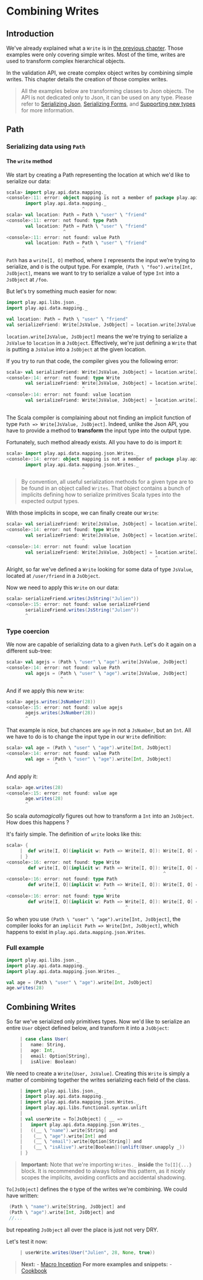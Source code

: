 # Combining Writes

## Introduction

We've already explained what a `Write` is in [the previous chapter](ScalaValidationWrite.md). Those examples were only covering simple writes. Most of the time, writes are used to transform complex hierarchical objects.

In the validation API, we create complex object writes by combining simple writes. This chapter details the creation of those complex writes.

> All the examples below are transforming classes to Json objects. The API is not dedicated only to Json, it can be used on any type. Please refer to [Serializing Json](ScalaValidationJson.md), [Serializing Forms](ScalaValidationMigrationForm.md), and [Supporting new types](ScalaValidationExtensions.md) for more information.

## Path

### Serializing data using `Path`

#### The `write` method

We start by creating a Path representing the location at which we'd like to serialize our data:

```scala
scala> import play.api.data.mapping._
<console>:11: error: object mapping is not a member of package play.api.data
       import play.api.data.mapping._
                            ^
scala> val location: Path = Path \ "user" \ "friend"
<console>:11: error: not found: type Path
       val location: Path = Path \ "user" \ "friend"
                     ^
<console>:11: error: not found: value Path
       val location: Path = Path \ "user" \ "friend"
                            ^
```

`Path` has a `write[I, O]` method, where `I` represents the input we’re trying to serialize, and `O` is the output type. For example, `(Path \ "foo").write[Int, JsObject]`, means we want to try to serialize a value of type `Int` into a `JsObject` at `/foo`.

But let's try something much easier for now:

```scala
import play.api.libs.json._
import play.api.data.mapping._

val location: Path = Path \ "user" \ "friend"
val serializeFriend: Write[JsValue, JsObject] = location.write[JsValue, JsObject]
```

`location.write[JsValue, JsObject]` means the we're trying to serialize a `JsValue` to `location` in a `JsObject`. Effectively, we're just defining a `Write` that is putting a `JsValue` into a `JsObject` at the given location.

If you try to run that code, the compiler gives you the following error:

```scala
scala> val serializeFriend: Write[JsValue, JsObject] = location.write[JsValue, JsObject]
<console>:14: error: not found: type Write
       val serializeFriend: Write[JsValue, JsObject] = location.write[JsValue, JsObject]
                            ^
<console>:14: error: not found: value location
       val serializeFriend: Write[JsValue, JsObject] = location.write[JsValue, JsObject]
                                                       ^
```

The Scala compiler is complaining about not finding an implicit function of type `Path => Write[JsValue, JsObject]`. Indeed, unlike the Json API, you have to provide a method to **transform** the input type into the output type.

Fortunately, such method already exists. All you have to do is import it:

```scala
scala> import play.api.data.mapping.json.Writes._
<console>:14: error: object mapping is not a member of package play.api.data
       import play.api.data.mapping.json.Writes._
                            ^
```

> By convention, all useful serialization methods for a given type are to be found in an object called `Writes`. That object contains a bunch of implicits defining how to serialize primitives Scala types into the expected output types.

With those implicits in scope, we can finally create our `Write`:

```scala
scala> val serializeFriend: Write[JsValue, JsObject] = location.write[JsValue, JsObject]
<console>:14: error: not found: type Write
       val serializeFriend: Write[JsValue, JsObject] = location.write[JsValue, JsObject]
                            ^
<console>:14: error: not found: value location
       val serializeFriend: Write[JsValue, JsObject] = location.write[JsValue, JsObject]
                                                       ^
```

Alright, so far we've defined a `Write` looking for some data of type `JsValue`, located at `/user/friend` in a `JsObject`.

Now we need to apply this `Write` on our data:

```scala
scala> serializeFriend.writes(JsString("Julien"))
<console>:15: error: not found: value serializeFriend
       serializeFriend.writes(JsString("Julien"))
       ^
```

### Type coercion

We now are capable of serializing data to a given `Path`. Let's do it again on a different sub-tree:

```scala
scala> val agejs = (Path \ "user" \ "age").write[JsValue, JsObject]
<console>:14: error: not found: value Path
       val agejs = (Path \ "user" \ "age").write[JsValue, JsObject]
                    ^
```

And if we apply this new `Write`:

```scala
scala> agejs.writes(JsNumber(28))
<console>:15: error: not found: value agejs
       agejs.writes(JsNumber(28))
       ^
```

That example is nice, but chances are `age` in not a `JsNumber`, but an `Int`.
All we have to do is to change the input type in our `Write` definition:

```scala
scala> val age = (Path \ "user" \ "age").write[Int, JsObject]
<console>:14: error: not found: value Path
       val age = (Path \ "user" \ "age").write[Int, JsObject]
                  ^
```

And apply it:

```scala
scala> age.writes(28)
<console>:15: error: not found: value age
       age.writes(28)
       ^
```

So scala *automagically* figures out how to transform a `Int` into an `JsObject`. How does this happens ?

It's fairly simple. The definition of `write` looks like this:

```scala
scala> {
     | 	def write[I, O](implicit w: Path => Write[I, O]): Write[I, O] = ???
     | }
<console>:16: error: not found: type Write
       	def write[I, O](implicit w: Path => Write[I, O]): Write[I, O] = ???
                                                          ^
<console>:16: error: not found: type Path
       	def write[I, O](implicit w: Path => Write[I, O]): Write[I, O] = ???
                                    ^
<console>:16: error: not found: type Write
       	def write[I, O](implicit w: Path => Write[I, O]): Write[I, O] = ???
                                            ^
```

So when you use `(Path \ "user" \ "age").write[Int, JsObject]`, the compiler looks for an `implicit Path => Write[Int, JsObject]`, which happens to exist in `play.api.data.mapping.json.Writes`.

### Full example

```scala
import play.api.libs.json._
import play.api.data.mapping._
import play.api.data.mapping.json.Writes._

val age = (Path \ "user" \ "age").write[Int, JsObject]
age.writes(28)
```

## Combining Writes

So far we've serialized only primitives types.
Now we'd like to serialize an entire `User` object defined below, and transform it into a `JsObject`:

```scala
     | case class User(
     |   name: String,
     |   age: Int,
     |   email: Option[String],
     |   isAlive: Boolean)
```

We need to create a `Write[User, JsValue]`. Creating this `Write` is simply a matter of combining together the writes serializing each field of the class.

```scala
     | import play.api.libs.json._
     | import play.api.data.mapping._
     | import play.api.data.mapping.json.Writes._
     | import play.api.libs.functional.syntax.unlift
     | 
     | val userWrite = To[JsObject] { __ =>
     |   import play.api.data.mapping.json.Writes._
     |   ((__ \ "name").write[String] and
     |    (__ \ "age").write[Int] and
     |    (__ \ "email").write[Option[String]] and
     |    (__ \ "isAlive").write[Boolean])(unlift(User.unapply _))
     | }
```


> **Important:** Note that we're importing `Writes._` **inside** the `To[I]{...}` block.
It is recommended to always follow this pattern, as it nicely scopes the implicits, avoiding conflicts and accidental shadowing.

`To[JsObject]` defines the `O` type of the writes we're combining. We could have written:

```scala
 (Path \ "name").write[String, JsObject] and
 (Path \ "age").write[Int, JsObject] and
 //...
```

but repeating `JsObject` all over the place is just not very DRY.

Let's test it now:

```scala
     | userWrite.writes(User("Julien", 28, None, true))
```

> **Next:** - [Macro Inception](ScalaValidationMacros.md)
> **For more examples and snippets:** - [Cookbook](ScalaValidationCookbook.md)
